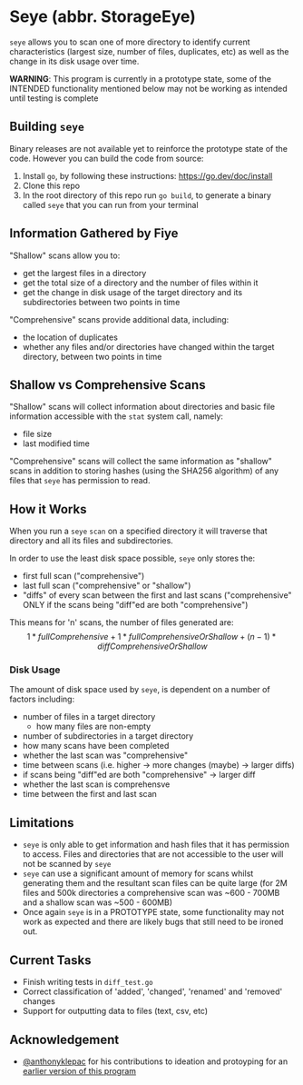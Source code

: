 # Seye (abbr. StorageEye)
`seye` allows you to scan one of more directory to identify current characteristics (largest size, number of files, duplicates, etc) as well as the change in its disk usage over time.

**WARNING**: This program is currently in a prototype state, some of the INTENDED functionality mentioned below may not be working as intended until testing is complete

## Building `seye`
Binary releases are not available yet to reinforce the prototype state of the code. However you can build the code from source:
1. Install `go`, by following these instructions: https://go.dev/doc/install
2. Clone this repo
2. In the root directory of this repo run `go build`, to generate a binary called `seye` that you can run from your terminal

## Information Gathered by Fiye
"Shallow" scans allow you to:
- get the largest files in a directory
- get the total size of a directory and the number of files within it
- get the change in disk usage of the target directory and its subdirectories between two points in time

"Comprehensive" scans provide additional data, including:
- the location of duplicates
- whether any files and/or directories have changed within the target directory, between two points in time 

## Shallow vs Comprehensive Scans
"Shallow" scans will collect information about directories and basic file information accessible with the `stat` system call, namely:
- file size
- last modified time

"Comprehensive" scans will collect the same information as "shallow" scans in addition to storing hashes (using the SHA256 algorithm) of any files that `seye` has permission to read.

## How it Works
When you run a `seye` `scan` on a specified directory it will traverse that directory and all its files and subdirectories.

In order to use the least disk space possible, `seye` only stores the:
- first full scan ("comprehensive")
- last full scan ("comprehensive" or "shallow")
- "diffs" of every scan between the first and last scans ("comprehensive" ONLY if the scans being "diff"ed are both "comprehensive")

This means for 'n' scans, the number of files generated are: 
$$1 * fullComprehensive + 1 * fullComprehensiveOrShallow + (n-1) * diffComprehensiveOrShallow$$

### Disk Usage
The amount of disk space used by `seye`, is dependent on a number of factors including:
- number of files in a target directory
  - how many files are non-empty 
- number of subdirectories in a target directory
- how many scans have been completed
- whether the last scan was "comprehensive"
- time between scans (i.e. higher -> more changes (maybe) -> larger diffs)
- if scans being "diff"ed are both "comprehensive" -> larger diff
- whether the last scan is comprehensve
- time between the first and last scan

## Limitations
- `seye` is only able to get information and hash files that it has permission to access. Files and directories that are not accessible to the user will not be scanned by `seye`
- `seye` can use a significant amount of memory for scans whilst generating them and the resultant scan files can be quite large
(for 2M files and 500k directories a comprehensive scan was ~600 - 700MB and a shallow scan was ~500 - 600MB)
- Once again `seye` is in a PROTOTYPE state, some functionality may not work as expected and there are likely bugs that still need to be ironed out.

## Current Tasks
- Finish writing tests in `diff_test.go`
- Correct classification of 'added', 'changed', 'renamed' and 'removed' changes
- Support for outputting data to files (text, csv, etc)

## Acknowledgement
- [@anthonyklepac](https://github.com/anthonyklepac) for his contributions to ideation and protoyping for an [earlier version of this program](https://github.com/pericles-tpt/StorageEye)
